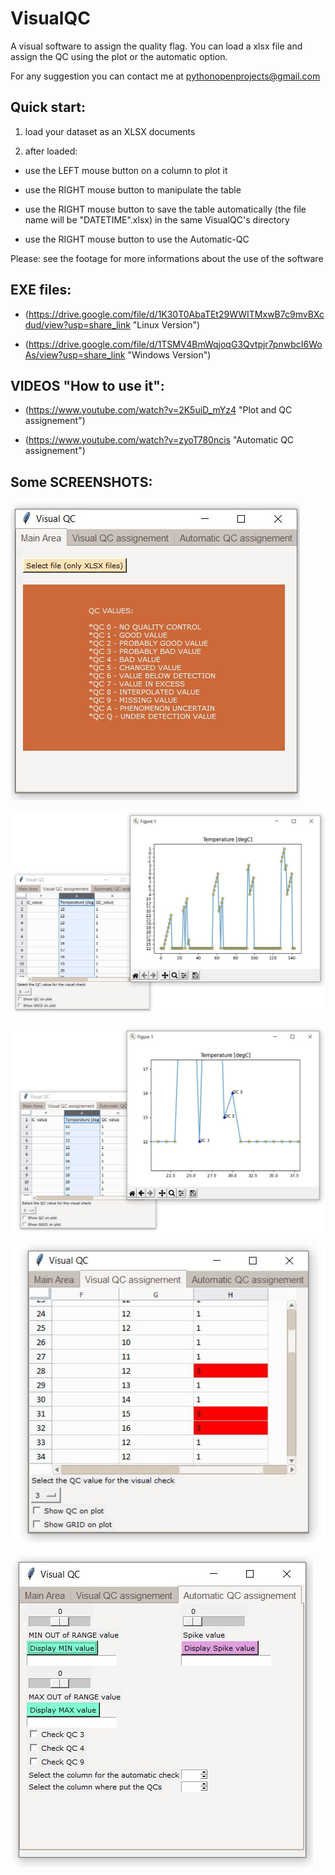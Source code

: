 # VisualQC

A visual software to assign the quality flag.
You can load a xlsx file and assign the QC using the plot or the automatic option.

For any suggestion you can contact me at pythonopenprojects@gmail.com


## Quick start:

1) load your dataset as an XLSX documents

2) after loaded: 

* use the LEFT mouse button on a column to plot it

* use the RIGHT mouse button to manipulate the table

* use the RIGHT mouse button to save the table automatically (the file name will be  "DATETIME".xlsx) in the same VisualQC's directory

* use the RIGHT mouse button to use the Automatic-QC


Please: see the footage for more informations about the use of the software


## EXE files:

* (https://drive.google.com/file/d/1K30T0AbaTEt29WWITMxwB7c9mvBXcdud/view?usp=share_link "Linux Version")

* (https://drive.google.com/file/d/1TSMV4BmWqjoqG3Qvtpjr7pnwbcI6WoAs/view?usp=share_link "Windows Version")



## VIDEOS "How to use it":

* (https://www.youtube.com/watch?v=2K5uiD_mYz4 "Plot and QC assignement") 

* (https://www.youtube.com/watch?v=zyoT780ncis "Automatic QC assignement") 



## Some SCREENSHOTS:

![logo](https://github.com/PythonOpenProjects/VisualQC/blob/main/images/Clipboard01.jpg)

![logo](https://github.com/PythonOpenProjects/VisualQC/blob/main/images/Clipboard02.jpg)

![logo](https://github.com/PythonOpenProjects/VisualQC/blob/main/images/Clipboard03.jpg)

![logo](https://github.com/PythonOpenProjects/VisualQC/blob/main/images/Clipboard04.jpg)

![logo](https://github.com/PythonOpenProjects/VisualQC/blob/main/images/Clipboard05.jpg)



